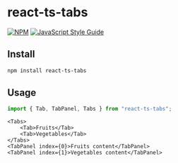 # react-ts-tabs

[![NPM](https://img.shields.io/npm/v/react-ts-tabs.svg)](https://www.npmjs.com/package/react-ts-tabs) [![JavaScript Style Guide](https://img.shields.io/badge/code_style-standard-brightgreen.svg)](https://standardjs.com)

## Install

```bash
npm install react-ts-tabs
```

## Usage
```typescript
import { Tab, TabPanel, Tabs } from "react-ts-tabs";
```

```
<Tabs>
    <Tab>Fruits</Tab>
    <Tab>Vegetables</Tab>
</Tabs>
<TabPanel index={0}>Fruits content</TabPanel>
<TabPanel index={1}>Vegetables content</TabPanel>
```
